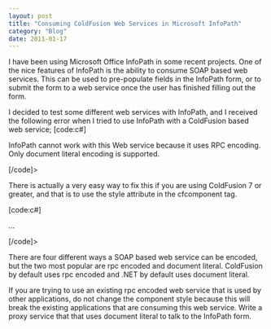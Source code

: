 ```yaml
---
layout: post
title: "Consuming ColdFusion Web Services in Microsoft InfoPath"
category: "Blog"
date: 2011-01-17
---
```



I have been using Microsoft Office InfoPath in some recent projects. One of the nice features of InfoPath is the ability to consume SOAP based web services. This can be used to pre-populate fields in the InfoPath form, or to submit the form to a web service once the user has finished filling out the form.

I decided to test some different web services with InfoPath, and I received the following error when I tried to use InfoPath with a ColdFusion based web service; [code:c#]

InfoPath cannot work with this Web service because it uses RPC encoding. Only document literal encoding is supported.

[/code]>

There is actually a very easy way to fix this if you are using ColdFusion 7 or greater, and that is to use the style attribute in the cfcomponent tag.

[code:c#]

...

[/code]>

There are four different ways a SOAP based web service can be encoded, but the two most popular are rpc encoded and document literal. ColdFusion by default uses rpc encoded and .NET by default uses document literal.

If you are trying to use an existing rpc encoded web service that is used by other applications, do not change the component style because this will break the existing applications that are consuming this web service. Write a proxy service that that uses document literal to talk to the InfoPath form.